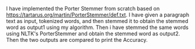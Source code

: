 I have implemented the Porter Stemmer from scratch based on https://tartarus.org/martin/PorterStemmer/def.txt. I have given a paragraph text as input, tokenized words, and then stemmed it to obtain the stemmed word as output1 using my algorithm. Then i have stemmed the same words using NLTK's PorterStemmer and obtain the stemmed word as output2. Then the two outputs are compared to print the Accuracy.
